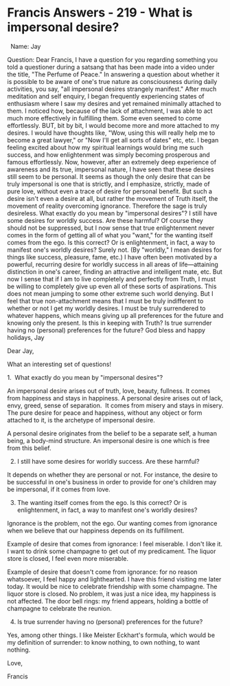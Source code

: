 # Francis Answers - 219 - What is impersonal desire?

&nbsp;
Name: Jay&nbsp;
  





Question: Dear Francis, I have a question for you regarding something you told a questioner during a satsang that has been made into a video under the title, &quot;The Perfume of Peace.&quot; In answering a question about whether it is possible to be aware of one's true nature as consciousness during daily activities, you say, &quot;all impersonal desires strangely manifest.&quot; After much meditation and self enquiry, I began frequently experiencing states of enthusiasm where I saw my desires and yet remained minimally attached to them. I noticed how, because of the lack of attachment, I was able to act much more effectively in fulfilling them. Some even seemed to come effortlessly. BUT, bit by bit, I would become more and more attached to my desires. I would have thoughts like, &quot;Wow, using this will really help me to become a great lawyer,&quot; or &quot;Now I'll get all sorts of dates&quot; etc, etc. I began feeling excited about how my spiritual learnings would bring me such success, and how enlightenment was simply becoming prosperous and famous effortlessly. Now, however, after an extremely deep experience of awareness and its true, impersonal nature, I have seen that these desires still seem to be personal. It seems as though the only desire that can be truly impersonal is one that is strictly, and I emphasize, strictly, made of pure love, without even a trace of desire for personal benefit. But such a desire isn't even a desire at all, but rather the movement of Truth itself, the movement of reality overcoming ignorance. Therefore the sage is truly desireless. What exactly do you mean by &quot;impersonal desires&quot;? I still have some desires for worldly success. Are these harmful? Of course they should not be suppressed, but I now sense that true enlightenment never comes in the form of getting all of what you &quot;want,&quot; for the wanting itself comes from the ego. Is this correct? Or is enlightenment, in fact, a way to manifest one's worldly desires? Surely not. (By &quot;worldly,&quot; I mean desires for things like success, pleasure, fame, etc.) I have often been motivated by a powerful, recurring desire for worldly success in all areas of life&mdash;attaining distinction in one's career, finding an attractive and intelligent mate, etc. But now I sense that if I am to live completely and perfectly from Truth, I must be willing to completely give up even all of these sorts of aspirations. This does not mean jumping to some other extreme such world denying. But I feel that true non-attachment means that I must be truly indifferent to whether or not I get my worldly desires. I must be truly surrendered to whatever happens, which means giving up all preferences for the future and knowing only the present. Is this in keeping with Truth? Is true surrender having no (personal) preferences for the future? God bless and happy holidays, Jay

Dear Jay,

What an interesting set of questions!

1.&nbsp; What exactly do you mean by &quot;impersonal desires&quot;?

An impersonal desire arises out of truth, love, beauty, fullness. It comes from happiness and stays in happiness. A personal desire arises out of lack, envy, greed, sense of separation.&nbsp; It comes from misery and stays in misery. The pure desire for peace and happiness, without any object or form attached to it, is the archetype of impersonal desire.

A personal desire originates from the belief to be a separate self, a human being, a body-mind structure. An impersonal desire is one which is free from this belief.

2. I still have some desires for worldly success. Are these harmful?&nbsp;

It depends on whether they are personal or not. For instance, the desire to be successful in one's business in order to provide for one's children may be impersonal, if it comes from love.

3. The wanting itself comes from the ego. Is this correct? Or is enlightenment, in fact, a way to manifest one's worldly desires?&nbsp;

Ignorance is the problem, not the ego. Our wanting comes from ignorance when we believe that our happiness depends on its fulfillment.&nbsp;

Example of desire that comes from ignorance: I feel miserable. I don't like it. I want to drink some champagne to get out of my predicament. The liquor store is closed, I feel even more miserable.

Example of desire that doesn't come from ignorance: for no reason whatsoever, I feel happy and lighthearted. I have this friend visiting me later today. It would be nice to celebrate friendship with some champagne. The liquor store is closed. No problem, it was just a nice idea, my happiness is not affected. The door bell rings: my friend appears, holding a bottle of champagne to celebrate the reunion.

4. Is true surrender having no (personal) preferences for the future?

Yes, among other things. I like Meister Eckhart's formula, which would be my definition of surrender: to know nothing, to own nothing, to want nothing.

Love,

Francis&nbsp;




